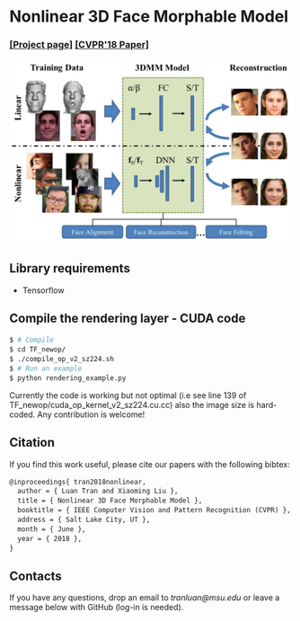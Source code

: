 # Nonlinear 3D Face Morphable Model
### [[Project page]](http://cvlab.cse.msu.edu/project-nonlinear-3dmm.html)   [[CVPR'18 Paper]](http://cvlab.cse.msu.edu/pdfs/Tran_Liu_CVPR2018.pdf)


![Teaser](./images/nonlinear-3dmm.jpg)

## Library requirements

* Tensorflow


## Compile the rendering layer - CUDA code
```bash
$ # Compile
$ cd TF_newop/
$ ./compile_op_v2_sz224.sh
$ # Run an example
$ python rendering_example.py
```
Currently the code is working but not optimal (i.e see line 139 of TF_newop/cuda_op_kernel_v2_sz224.cu.cc)
also the image size is hard-coded. Any contribution is welcome!


## Citation

If you find this work useful, please cite our papers with the following bibtex:

```latex
@inproceedings{ tran2018nonlinear, 
  author = { Luan Tran and Xiaoming Liu },
  title = { Nonlinear 3D Face Morphable Model },
  booktitle = { IEEE Computer Vision and Pattern Recognition (CVPR) },
  address = { Salt Lake City, UT },
  month = { June },
  year = { 2018 },
}
```

## Contacts

If you have any questions, drop an email to _tranluan@msu.edu_ or leave a message below with GitHub (log-in is needed).
